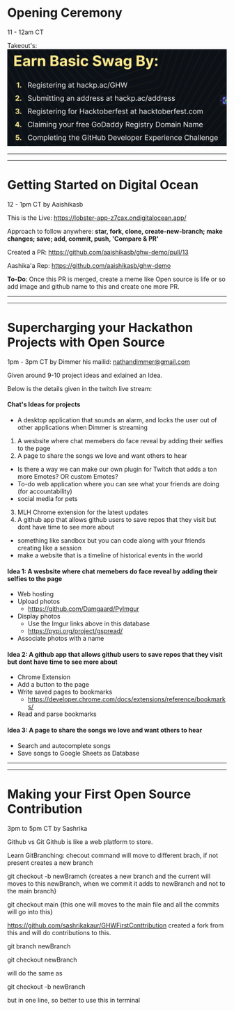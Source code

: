 # Opening Ceremony
11 - 12am CT

Takeout's:
![Alt text](<Earn Basic Swag 5 steps.png>)

<hr>
<hr>

# Getting Started on Digital Ocean
12 - 1pm CT
by Aaishikasb

This is the Live: https://lobster-app-z7cax.ondigitalocean.app/

Approach to follow anywhere: **star, fork, clone, create-new-branch; make changes; save; add, commit, push, 'Compare & PR'**

Created a PR: https://github.com/aaishikasb/ghw-demo/pull/13

Aashika'a Rep: https://github.com/aaishikasb/ghw-demo

**To-Do**: Once this PR is merged, create a meme like Open source is life or so add image and github name to this and create one more PR.

<hr>
<hr>

# Supercharging your Hackathon Projects with Open Source
1pm - 3pm CT
by Dimmer his mailid: nathandimmer@gmail.com

Given around 9-10 project ideas and exlained an Idea.

Below is the details given in the twitch live stream:
#### Chat's Ideas for projects
- A desktop application that sounds an alarm, and locks the user out of other applications when Dimmer is streaming
1. A wesbsite where chat memebers do face reveal by adding their selfies to the page
3. A page to share the songs we love and want others to hear
- Is there a way we can make our own plugin for Twitch that adds a ton more Emotes? OR custom Emotes?
- To-do web application where you can see what your friends are doing (for accountability)
- social media for pets
3. MLH Chrome extension for the latest updates
2. A github app that allows github users to save repos that they visit but dont have time to see more about
- something like sandbox but you can code along with your friends creating like a session
- make a website that is a timeline of historical events in the world
 
#### Idea 1: A wesbsite where chat memebers do face reveal by adding their selfies to the page
- Web hosting
- Upload photos
  - https://github.com/Damgaard/PyImgur
- Display photos
  - Use the Imgur links above in this database
  - https://pypi.org/project/gspread/
- Associate photos with a name
 
#### Idea 2: A github app that allows github users to save repos that they visit but dont have time to see more about
- Chrome Extension
- Add a button to the page
- Write saved pages to bookmarks
  - https://developer.chrome.com/docs/extensions/reference/bookmarks/
- Read and parse bookmarks
 
#### Idea 3: A page to share the songs we love and want others to hear
- Search and autocomplete songs
- Save songs to Google Sheets as Database
 
<hr>
<hr>

# Making your First Open Source Contribution
3pm to 5pm CT by Sashrika

Github vs Git
Github is like a web platform to store.

Learn GitBranching:
checout command will move to different brach, if not present creates a new branch

git checkout -b newBramch {creates a new branch and the current will moves to this newBranch, when we commit it adds to newBranch and not to the main branch}

git checkout main {this one will moves to the main file and all the commits will go into this}

https://github.com/sashrikakaur/GHWFirstConttribution
created a fork from this and will do contributions to this.

git branch newBranch

git checkout newBranch

will do the same as 

git checkout -b newBranch 

but in one line, so better to use this in terminal

